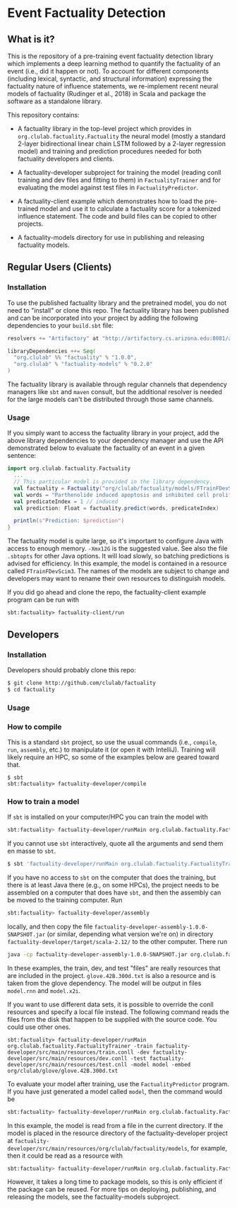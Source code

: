 # Event Factuality Detection

## What is it?

This is the repository of a pre-training event factuality detection library which implements a deep learning method
to quantify the factuality of an event (i.e., did it happen or not).  To account for different components (including
lexical, syntactic, and structural information) expressing the factuality nature of influence statements, we
re-implement recent neural models of factuality (Rudinger et al., 2018) in Scala and package the software as a
standalone library. 

This repository contains:

+ A factuality library in the top-level project which provides in `org.clulab.factuality.Factuality` the neural model
(mostly a standard 2-layer bidirectional linear chain LSTM followed by a 2-layer regression model) and training
and prediction procedures needed for both factuality developers and clients.
 
+ A factuality-developer subproject for training the model (reading conll training and dev files and fitting to them)
in `FactualityTrainer` and for evaluating the model against test files in `FactualityPredictor`.

+ A factuality-client example which demonstrates how to load the pre-trained model and use it to calculate a
factuality score for a tokenized influence statement.  The code and build files can be copied to other projects.

+ A factuality-models directory for use in publishing and releasing factuality models.

## Regular Users (Clients)

### Installation

To use the published factuality library and the pretrained model, you do not need to "install" or clone this repo.
The factuality library has been published and can be incorporated into your project by adding the following
dependencies to your `build.sbt` file:
```scala
resolvers += "Artifactory" at "http://artifactory.cs.arizona.edu:8081/artifactory/sbt-release"

libraryDependencies ++= Seq(
  "org.clulab" %% "factuality" % "1.0.0",
  "org.clulab" % "factuality-models" % "0.2.0"
)
```

The factuality library is available through regular channels that dependency managers like `sbt` and `maven` consult,
but the additional resolver is needed for the large models can't be distributed through those same channels.

### Usage

If you simply want to access the factuality library in your project, add the above library dependencies to your
dependency manager and use the API demonstrated below to evaluate the factuality of an event in a given sentence:
```scala
import org.clulab.factuality.Factuality
  ...
  // This particular model is provided in the library dependency.
  val factuality = Factuality("org/clulab/factuality/models/FTrainFDevScim3")
  val words = "Parthenolide induced apoptosis and inhibited cell proliferation and the expression of VEGF in vitro .".split(' ')
  val predicateIndex = 1 // induced
  val prediction: Float = factuality.predict(words, predicateIndex)

  println(s"Prediction: $prediction")
}               
```

The factuality model is quite large, so it's important to configure Java with access to enough memory.
`-Xmx12G` is the suggested value.  See also the file `.sbtopts` for other Java options.  It will load
slowly, so batching predictions is advised for efficiency.  In this example, the model is contained
in a resource called `FTrainFDevScim3`.  The names of the models are subject to change and developers
may want to rename their own resources to distinguish models.

If you did go ahead and clone the repo, the factuality-client example program can be run with
```shell script
sbt:factuality> factuality-client/run
``` 

## Developers

### Installation

Developers should probably clone this repo:

```sh
$ git clone http://github.com/clulab/factuality
$ cd factuality
```

### Usage

### How to compile

This is a standard `sbt` project, so use the usual commands (i.e., `compile`, `run`, `assembly`, etc.) to
manipulate it (or open it with IntelliJ).  Training will likely require an HPC, so some of the examples below
are geared toward that.

```shell script
$ sbt
sbt:factuality> factuality-developer/compile
```

### How to train a model

If `sbt` is installed on your computer/HPC you can train the model with
```sh
sbt:factuality> factuality-developer/runMain org.clulab.factuality.FactualityTrainer -train train.conll -dev dev.conll -test test.conll -model model -embed org/clulab/glove/glove.42B.300d.txt
```

If you cannot use `sbt` interactively, quote all the arguments and send them en masse to `sbt`.
```sh
$ sbt 'factuality-developer/runMain org.clulab.factuality.FactualityTrainer -train train.conll -dev dev.conll -test test.conll -model model -embed org/clulab/glove/glove.42B.300d.txt'
```

If you have no access to `sbt` on the computer that does the training, but there is at least Java there (e.g., on
some HPCs), the project needs to be assembled on a computer that does have `sbt`, and then the assembly can be moved
to the training computer.  Run
```sh
sbt:factuality> factuality-developer/assembly
```
locally, and then copy the file `factuality-developer-assembly-1.0.0-SNAPSHOT.jar` (or similar, depending what
version we're on) in directory `factuality-developer/target/scala-2.12/` to the other computer.  There run
```sh
java -cp factuality-developer-assembly-1.0.0-SNAPSHOT.jar org.clulab.factuality.FactualityTrainer -train train.conll -dev dev.conll -test test.cnll -model model -embed org/clulab/glove/glove.42B.300d.txt
```

In these examples, the train, dev, and test "files" are really resources that are included in the project.
`glove.42B.300d.txt` is also a resource and is taken from the glove dependency.  The model will
be output in files `model.rnn` and `model.x2i`.

If you want to use different data sets, it is possible to override the conll resources and specify a local file
instead.  The following command reads the files from the disk that happen to be supplied with the source code.
You could use other ones.
```
sbt:factuality> factuality-developer/runMain org.clulab.factuality.FactualityTrainer -train factuality-developer/src/main/resources/train.conll -dev factuality-developer/src/main/resources/dev.conll -test factuality-developer/src/main/resources/test.cnll -model model -embed org/clulab/glove/glove.42B.300d.txt
``` 

To evaluate your model after training, use the `FactualityPredictor` program.  If you have just generated a
model called `model`, then the command would be
```sh
sbt:factuality> factuality-developer/runMain org.clulab.factuality.FactualityPredictor -test test.conll -model model
```

In this example, the model is read from a file in the current directory.  If the model is placed in the resource
directory of the factuality-developer project at `factuality-developer/src/main/resources/org/clulab/factuality/models`,
for example, then it could be read as a resource with
```sh
sbt:factuality> factuality-developer/runMain org.clulab.factuality.FactualityPredictor -test test.conll -model org/clulab/factuality/models/model
```
However, it takes a long time to package models, so this is only efficient if the package can be reused.
For more tips on deploying, publishing, and releasing the models, see the factuality-models subproject.
